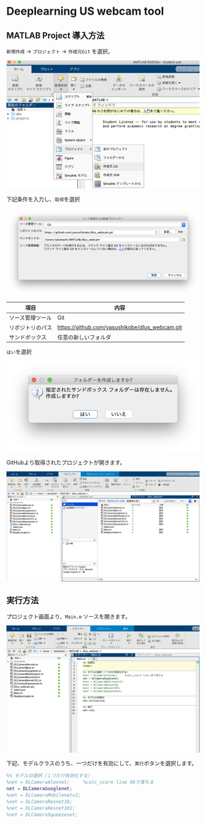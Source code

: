 # Deeplearning US webcam tool

## MATLAB Project 導入方法

``新規作成`` -> ``プロジェクト`` -> ``作成元Git`` を選択。

![NewProject](image/2020-04-05-14-52-40.png)

下記条件を入力し、``取得``を選択

![repository](image/2020-04-05-15-00-41.png)

項目|内容
---|---
ソース管理ツール|Git
リポジトリのパス|<https://github.com/yasushikobe/dlus_webcam.git>
サンドボックス|任意の新しいフォルダ

``はい``を選択

![confirm](image/2020-04-05-15-01-15.png)

GitHubより取得されたプロジェクトが開きます。

![project](image/2020-04-05-15-02-18.png)

## 実行方法

プロジェクト画面より、``Main.m`` ソースを開きます。

![workspace](image/2020-04-05-15-03-35.png)

下記、モデルクラスのうち、一つだけを有効にして、``実行``ボタンを選択します。

```matlab
%% モデルの選択（１つだけ有効化する）
%net = DLCameraAlexnet;     %calc_score line 66で落ちる
net = DLCameraGooglenet;
%net = DLCameraMobilenetv2;
%net = DLCameraResnet18;
%net = DLCameraResnet101;
%net = DLCameraSqueezenet;
```
